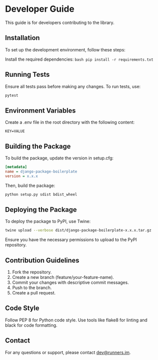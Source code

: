 # Developer Guide

This guide is for developers contributing to the library.

## Installation

To set up the development environment, follow these steps:

Install the required dependencies:
    ```bash
    pip install -r requirements.txt
    ```

## Running Tests

Ensure all tests pass before making any changes. To run tests, use:

```bash
pytest
```


## Environment Variables
Create a .env file in the root directory with the following content:

```plaintext
KEY=VALUE
```

## Building the Package
To build the package, update the version in setup.cfg:
```ini
[metadata]
name = django-package-boilerplate
version = x.x.x
```

Then, build the package:
```bash
python setup.py sdist bdist_wheel
```

## Deploying the Package
To deploy the package to PyPI, use Twine:
```bash
twine upload --verbose dist/django-package-boilerplate-x.x.x.tar.gz
```
Ensure you have the necessary permissions to upload to the PyPI repository.

## Contribution Guidelines
1. Fork the repository.
2. Create a new branch (feature/your-feature-name). 
3. Commit your changes with descriptive commit messages. 
4. Push to the branch. 
5. Create a pull request.

## Code Style
Follow PEP 8 for Python code style. Use tools like flake8 for linting and black for code formatting.

## Contact
For any questions or support, please contact dev@runners.im.


